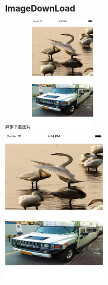 # ImageDownLoad
异步下载图片
<img src="https://github.com/justinjing/ImageDownLoad/raw/master/iOS%20Simulator%20Screen%20Shot%2020150710.png" alt="替代文本" title="标题文本" width="200" />

<img src="https://github.com/justinjing/ImageDownLoad/raw/master/iOS%20Simulator%20Screen%20Shot%2020150710.png" width = "320" height = "480" alt="图片名称" align=center />
